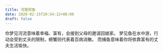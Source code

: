 ```yaml
---
title: 河里抓鱼
date: 2020-02-15T20:54:12+08:00
draft: false
---
```


你梦见河流意味着幸福、富有，会接到父母的邀请回娘家。
梦见鱼在水中游，行动会受到丈夫的限制，螃蟹则代表着百病消散。
而捕鱼意味着你将依靠富有的丈夫生活愉快。
